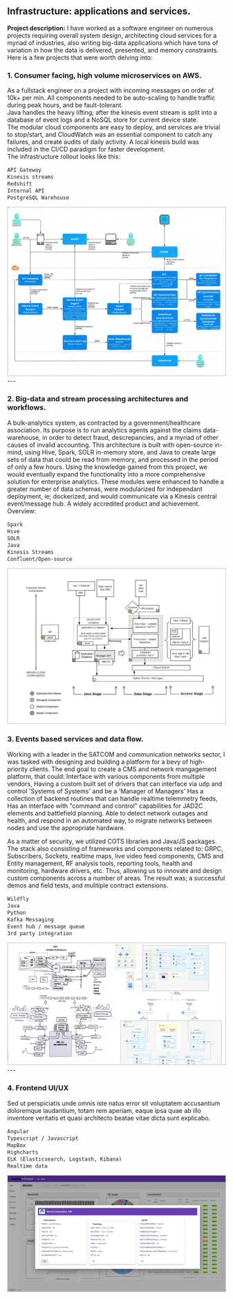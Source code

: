 ## Infrastructure: applications and services.

**Project description:** I have worked as a software engineer on numerous projects requiring overall system design, architecting cloud services for a myriad of industries, also writing big-data applications which have tons of variation in how the data is delivered, presented, and memory constraints.  Here is a few projects that were worth delving into:



### 1. Consumer facing, high volume microservices on AWS.

As a fullstack engineer on a project with incoming messages on order of 10k+ per min.  All components needed to be auto-scaling to handle traffic during peak hours, and be fault-tolerant.  
Java handles the heavy lifting; after the kinesis event stream is split into a database of event logs and a NoSQL store for current device state.  
The modular cloud components are easy to deploy, and services are trivial to stop/start, and CloudWatch was an essential component to catch any failures, and create audits of daily activity. 
A local kinesis build was included in the CI/CD paradigm for faster development.  
The infrastructure rollout looks like this:

```
API Gateway
Kinesis streams
Redshift
Internal API
PostgreSQL Warehouse
```

<img class='feature'  src="images/jacloud.jpg?raw=true"/>

<br>
---

### 2. Big-data and stream processing architectures and workflows.
A bulk-analytics system, as contracted by a government/healthcare association.  Its purpose is to run analytics agents against the claims data-warehouse, in order to detect fraud, descrepancies, and a myriad of other causes of invalid accounting.  This architecture is built with open-source in-mind, using Hive, Spark, SOLR in-memory store, and Java to create large sets of data that could be read from memory, and processed in the period of only a few hours.
Using the knowledge gained from this project, we would eventually expand the functionality into a more comprehensive solution for enterprise analytics.  These modules were enhanced to handle a greater number of data schemas, were modularized for independant deployment, ie; dockerized, and would communicate via a Kinesis central event/message hub.  A widely accredited product and achievement. 
Overview:
 
 ```
Spark
Hive
SOLR
Java
Kinesis Streams
Confluent/Open-source
```

<img class='feature' src="images/humid.jpg?raw=true"/>
<br>


### 3. Events based services and data flow.
Working with a leader in the SATCOM and communication networks sector, I was tasked with designing and building a platform for a bevy of high-priority clients.
The end goal to create a CMS and network mangagement platform, that could:
Interface with various components from multiple vendors, 
Having a custom built set of drivers that can interface via udp and control 'Systems of Systems' and be a 'Manager of Managers'
Has a collection of backend routines that can handle realtime telemmetry feeds, 
Has an interface with "command and control" capabilities for JAD2C elements and battlefield planning. 
Able to detect network outages and health, and respond in an automated way, to migrate networks between nodes and use the appropriate hardware.

As a matter of security, we utilized COTS libraries and Java/JS packages.  The stack also consisting of frameworks and components related to: 
GRPC, Subscribers, Sockets, realtime maps, live video feed components, CMS and Entity management, RF analysis tools, reporting tools, health and monitoring, hardware drivers, etc.
Thus, allowing us to innovate and design custom components across a number of areas.
The result was; a successful demos and field tests, and mulitiple contract extensions.
 
 ```
Wildfly
Java
Python
Kafka Messaging
Event hub / message queue
3rd party integration
```

<img class='feature' src="images/candc.png?raw=true"/>
<br>
---

### 4. Frontend UI/UX

Sed ut perspiciatis unde omnis iste natus error sit voluptatem accusantium doloremque laudantium, totam rem aperiam, eaque ipsa quae ab illo inventore veritatis et quasi architecto beatae vitae dicta sunt explicabo. 
 
 ```
Angular 
Typescript / Javascript
MapBox
Highcharts
ELK (Elasticsearch, Logstash, Kibana)
Realtime data
```
 <img class='feature' src="images/frontend2.jpg?raw=true"/>
 
 
 <style>
.feature{
    border: 1px solid silver !important;
}
</style>
